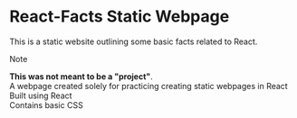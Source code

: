 # React-Facts Static Webpage
This is a static website outlining some basic facts related to React. 

> [!NOTE]  
> **This was not meant to be a "project"**. <br />
> A webpage created solely for practicing creating static webpages in React <br />
> Built using React <br />
> Contains basic CSS

